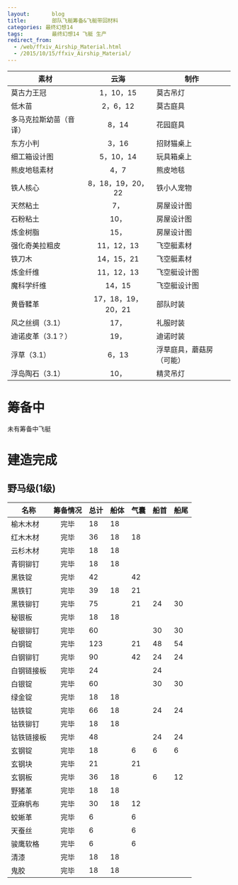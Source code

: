 ```yaml
---
layout: 	  blog
title:		  部队飞艇筹备&飞艇带回材料
categories: 最终幻想14
tags: 		  最终幻想14 飞艇 生产
redirect_from:
  - /web/ffxiv_Airship_Material.html
  - /2015/10/15/ffxiv_Airship_Material/
---
```


素材	|	云海	|	制作
---- | :----: | ----
莫古力王冠	|	1，10，15	|	莫古吊灯
低木苗	|	2，6，12	|	莫古庭具
多马克拉斯幼苗（音译）	|	8，14	|	花园庭具
东方小判	|	3，16	|	招财猫桌上
细工箱设计图	|	5，10，14	|	玩具箱桌上
熊皮地毯素材	|	4，7	|	熊皮地毯
铁人核心	|	8，18，19，20，22	|	铁小人宠物
天然粘土	|	7，	|	房屋设计图
石粉粘土	|	10，	|	房屋设计图
炼金树脂	|	15，	|	房屋设计图
强化奇美拉粗皮	|	11，12，13	|	飞空艇素材
铁刀木	|	14，15，21	|	飞空艇素材
炼金纤维	|	11，12，13	|	飞空艇设计图
魔科学纤维	|	14，15	|	飞空艇设计图
黄昏鞣革	|	17，18，19，20，21	|	部队时装
风之丝绸（3.1）	|	17，	|	礼服时装
迪诺皮革（3.1？）	|	19，	|	迪诺时装
浮草（3.1）	|	6，13	|	浮草庭具，蘑菇房（可能）
浮岛陶石（3.1）	|	10，	|	精灵吊灯



<!-- more -->
# 筹备中

未有筹备中飞艇

# 建造完成

## 野马级(1级)

名称	|筹备情况	|总计 |船体	|气囊	|船首	|船尾	
---- | :----: | ---- | ---- | ---- | ---- | ---- 
榆木木材	|完毕	|18	|18	|	|	|
红木木材	|完毕	|36	|18	|18	|	|
云杉木材	|完毕	|18	|18	|	|	|
青铜铆钉	|完毕	|18	|18	|	|	|
黑铁锭	|完毕	|42	|	|42	|	|
黑铁钉	|完毕	|39	|18	|21	|	|
黑铁铆钉	|完毕	|75	|	|21	|24	|30
秘银板	|完毕	|18	|18	|	|	|
秘银铆钉	|完毕	|60	|	|	|30	|30
白钢锭	|完毕	|123	|	|21	|48	|54
白钢铆钉	|完毕	|90	|	|42	|24	|24
白钢链接板	|完毕	|24	|	|	|24	|
白银锭	|完毕	|60	|	|	|30	|30
绿金锭	|完毕	|18	|18	|	|	|
钴铁锭	|完毕	|66	|18	|	|24	|24
钴铁铆钉	|完毕	|18	|18	|	|	|
钴铁链接板	|完毕	|48	|	|	|24	|24
玄钢锭	|完毕	|18	|	|6	|6	|6
玄钢块	|完毕	|21	|	|21	|	|
玄钢板	|完毕	|36	|18	|	|6	|12
野猪革	|完毕	|18	|18	|	|	|
亚麻帆布	|完毕	|30	|18	|12	|	|
蛟蜥革	|完毕	|6	|	|6	|	|
天蚕丝	|完毕	|6	|	|6	|	|
骏鹰软格	|完毕	|6	|	|6	|	|
清漆	|完毕	|18	|18	|	|	|
鬼胶	|完毕	|18	|18	|	|	|